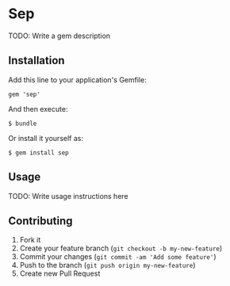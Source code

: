 # Sep

TODO: Write a gem description

## Installation

Add this line to your application's Gemfile:

    gem 'sep'

And then execute:

    $ bundle

Or install it yourself as:

    $ gem install sep

## Usage

TODO: Write usage instructions here

## Contributing

1. Fork it
2. Create your feature branch (`git checkout -b my-new-feature`)
3. Commit your changes (`git commit -am 'Add some feature'`)
4. Push to the branch (`git push origin my-new-feature`)
5. Create new Pull Request

